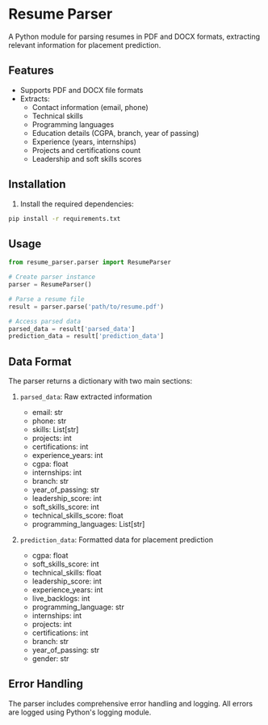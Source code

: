 # Resume Parser

A Python module for parsing resumes in PDF and DOCX formats, extracting relevant information for placement prediction.

## Features

- Supports PDF and DOCX file formats
- Extracts:
  - Contact information (email, phone)
  - Technical skills
  - Programming languages
  - Education details (CGPA, branch, year of passing)
  - Experience (years, internships)
  - Projects and certifications count
  - Leadership and soft skills scores

## Installation

1. Install the required dependencies:
```bash
pip install -r requirements.txt
```

## Usage

```python
from resume_parser.parser import ResumeParser

# Create parser instance
parser = ResumeParser()

# Parse a resume file
result = parser.parse('path/to/resume.pdf')

# Access parsed data
parsed_data = result['parsed_data']
prediction_data = result['prediction_data']
```

## Data Format

The parser returns a dictionary with two main sections:

1. `parsed_data`: Raw extracted information
   - email: str
   - phone: str
   - skills: List[str]
   - projects: int
   - certifications: int
   - experience_years: int
   - cgpa: float
   - internships: int
   - branch: str
   - year_of_passing: str
   - leadership_score: int
   - soft_skills_score: int
   - technical_skills_score: float
   - programming_languages: List[str]

2. `prediction_data`: Formatted data for placement prediction
   - cgpa: float
   - soft_skills_score: int
   - technical_skills: float
   - leadership_score: int
   - experience_years: int
   - live_backlogs: int
   - programming_language: str
   - internships: int
   - projects: int
   - certifications: int
   - branch: str
   - year_of_passing: str
   - gender: str

## Error Handling

The parser includes comprehensive error handling and logging. All errors are logged using Python's logging module. 
